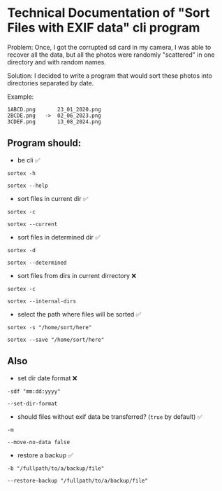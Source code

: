 # Technical Documentation of "Sort Files with EXIF data" cli program

Problem: Once, I got the corrupted sd card in my camera, I was able to recover all the data, but all the photos were randomly "scattered" in one directory and with random names.

Solution: I decided to write a program that would sort these photos into directories separated by date.

Example:
```
1ABCD.png		23_01_2020.png
2BCDE.png	-> 	02_06_2023.png
3CDEF.png 		13_08_2024.png
```

## Program should:
- be cli ✅

`sortex -h` 

`sortex --help`

- sort files in current dir ✅

`sortex -c` 

`sortex --current`

- sort files in determined dir ✅

`sortex -d` 

`sortex --determined`

- sort files from dirs in current dirrectory ❌

`sortex -c` 

`sortex --internal-dirs`
- select the path where files will be sorted ✅

`sortex -s "/home/sort/here"`

`sortex --save "/home/sort/here"`

## Also
- set dir date format ❌

`-sdf "mm:dd:yyyy"`

`--set-dir-format`

- should files without exif data be transferred? (`true` by default) ✅

`-m`

`--move-no-data false`

- restore a backup ✅

`-b "/fullpath/to/a/backup/file"`

`--restore-backup "/fullpath/to/a/backup/file"`